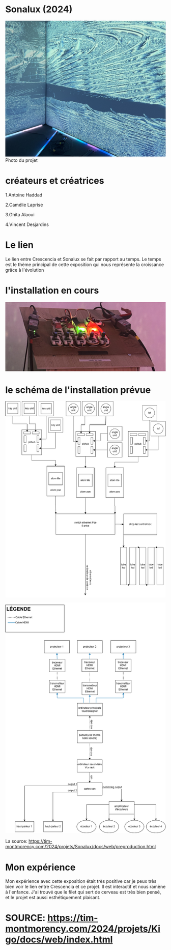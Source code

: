 # Sonalux (2024)

![photo](images/Sonalux_projet.jpeg)
Photo du projet

# créateurs et créatrices
1.Antoine Haddad

2.Camélie Laprise

3.Ghita Alaoui

4.Vincent Desjardins


# Le lien
Le lien entre Crescencia et Sonalux se fait par rapport au temps. Le temps est le thème principal de cette exposition qui nous représente la croissance grâce à l'évolution

# l'installation en cours

![photo](images/solanux_non_fini.jpeg)

# le schéma de l'installation prévue


![photo](images/schema_branchement_boite_sonore.png)

![photo](images/schema_branchement.png)

La source: https://tim-montmorency.com/2024/projets/Sonalux/docs/web/preproduction.html

# Mon expérience
Mon expérience avec cette exposition était très positive car je peux très bien voir le lien entre Crescencia et ce projet. Il est interactif et nous ramène à l'enfance. J'ai trouvé que le filet qui sert de cerveau est très bien pensé, et le projet est aussi esthétiquement plaisant.

 # SOURCE: https://tim-montmorency.com/2024/projets/Kigo/docs/web/index.html


